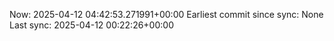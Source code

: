 Now: 2025-04-12 04:42:53.271991+00:00 Earliest commit since sync: None Last sync: 2025-04-12 00:22:26+00:00
